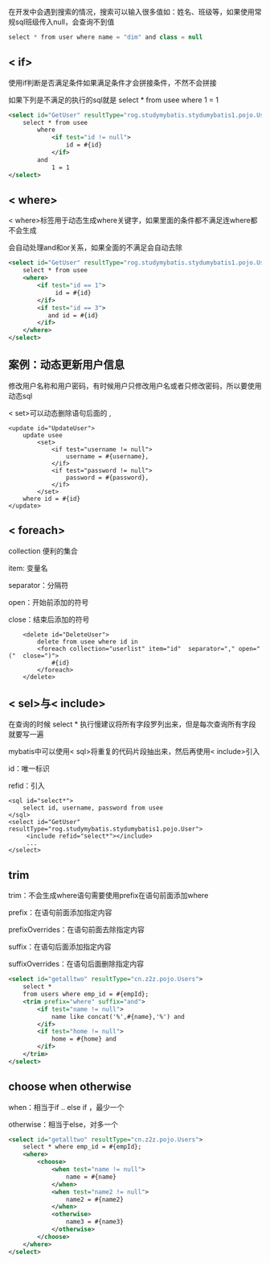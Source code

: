 在开发中会遇到搜索的情况，搜索可以输入很多值如：姓名、班级等，如果使用常规sql班级传入null，会查询不到值

```java
select * from user where name = "dim" and class = null
```

## < if>

使用if判断是否满足条件如果满足条件才会拼接条件，不然不会拼接

如果下列是不满足的执行的sql就是 select * from usee where  1 = 1

```xml
<select id="GetUser" resultType="rog.studymybatis.stydumybatis1.pojo.User">
    select * from usee
        where
            <if test="id != null">
                id = #{id}
            </if>
        and
            1 = 1
</select>
```

## < where>

< where>标签用于动态生成where关键字，如果里面的条件都不满足连where都不会生成

会自动处理and和or关系，如果全面的不满足会自动去除

```xml
<select id="GetUser" resultType="rog.studymybatis.stydumybatis1.pojo.User">
    select * from usee
    <where>
        <if test="id == 1">
             id = #{id}
        </if>
        <if test="id == 3">
           and id = #{id}
        </if>
    </where>
</select>
```

## 案例：动态更新用户信息

修改用户名称和用户密码，有时候用户只修改用户名或者只修改密码，所以要使用动态sql

< set>可以动态删除语句后面的 , 

```
<update id="UpdateUser">
    update usee
        <set>
            <if test="username != null">
                username = #{username},
            </if>
            <if test="password != null">
                password = #{password},
            </if>
        </set>
    where id = #{id}
</update>
```

## < foreach>

collection 便利的集合

item: 变量名

separator：分隔符

open：开始前添加的符号

close：结束后添加的符号

```
    <delete id="DeleteUser">
        delete from usee where id in
        <foreach collection="userlist" item="id"  separator="," open="("  close=")">
            #{id}
        </foreach>
    </delete>
```

## < sel>与< include>

在查询的时候 select * 执行慢建议将所有字段罗列出来，但是每次查询所有字段就要写一遍

mybatis中可以使用< sql>将重复的代码片段抽出来，然后再使用< include>引入

id：唯一标识

refid：引入

```
<sql id="select*">
    select id, username, password from usee
</sql>
<select id="GetUser" resultType="rog.studymybatis.stydumybatis1.pojo.User">
     <include refid="select*"></include>
     ...
</select>
```

## trim

trim：不会生成where语句需要使用prefix在语句前面添加where

prefix：在语句前面添加指定内容

prefixOverrides：在语句前面去除指定内容

suffix：在语句后面添加指定内容

suffixOverrides：在语句后面删除指定内容

```xml
<select id="getalltwo" resultType="cn.z2z.pojo.Users">
    select *
    from users where emp_id = #{empId};
    <trim prefix="where" suffix="and">
        <if test="name != null">
            name like concat('%',#{name},'%') and
        </if>
        <if test="home != null">
            home = #{home} and
        </if>
    </trim>
</select>
```

## choose when otherwise

when：相当于if .. else if ，最少一个

otherwise：相当于else，对多一个

```xml
<select id="getalltwo" resultType="cn.z2z.pojo.Users">
    select * where emp_id = #{empId};
    <where>
        <choose>
            <when test="name != null">
                name = #{name}
            </when>
            <when test="name2 != null">
                name2 = #{name2}
            </when>
            <otherwise>
                name3 = #{name3}
            </otherwise>
        </choose>
    </where>
</select>
```